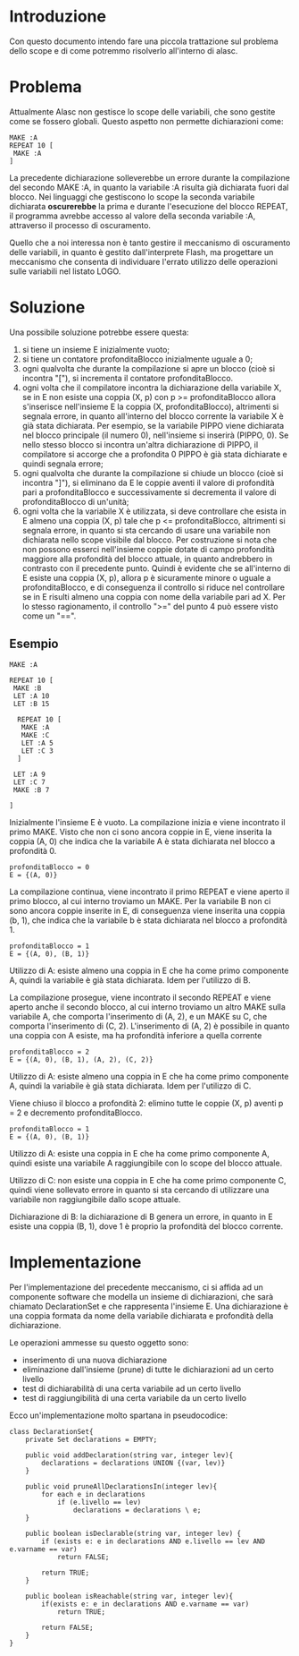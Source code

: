 # Introduzione #

Con questo documento intendo fare una piccola trattazione sul problema dello scope e di come potremmo risolverlo all'interno di alasc.


# Problema #

Attualmente Alasc non gestisce lo scope delle variabili, che sono gestite come se fossero globali. Questo aspetto non permette dichiarazioni come:

```
MAKE :A
REPEAT 10 [
 MAKE :A
]

```

La precedente dichiarazione solleverebbe un errore durante la compilazione del secondo MAKE :A, in quanto la variabile :A risulta già dichiarata fuori dal blocco.
Nei linguaggi che gestiscono lo scope la seconda variabile dichiarata **oscurerebbe** la prima e durante l'esecuzione del blocco REPEAT, il programma avrebbe accesso al valore della seconda variabile :A, attraverso il processo di oscuramento.

Quello che a noi interessa non è tanto gestire il meccanismo di oscuramento delle variabili, in quanto è gestito dall'interprete Flash, ma progettare un meccanismo che consenta di individuare l'errato utilizzo delle operazioni sulle variabili nel listato LOGO.

# Soluzione #

Una possibile soluzione potrebbe essere questa:
  1. si tiene un insieme E inizialmente vuoto;
  1. si tiene un contatore profonditaBlocco inizialmente uguale a 0;
  1. ogni qualvolta che durante la compilazione si apre un blocco (cioè si incontra "["), si incrementa il contatore profonditaBlocco.
  1. ogni volta che il compilatore incontra la dichiarazione della variabile X, se in E non esiste una coppia (X, p) con p >= profonditaBlocco allora s'inserisce nell'insieme E la coppia (X, profonditaBlocco), altrimenti si segnala errore, in quanto all'interno del blocco corrente la variabile X è già stata dichiarata. Per esempio, se la variabile PIPPO viene dichiarata nel blocco principale (il numero 0), nell'insieme si inserirà (PIPPO, 0). Se nello stesso blocco si incontra un'altra dichiarazione di PIPPO, il compilatore si accorge che a profondita 0 PIPPO è già stata dichiarate e quindi segnala errore;
  1. ogni qualvolta che durante la compilazione si chiude un blocco (cioè si incontra "]"), si eliminano da E le coppie aventi il valore di profondità pari a profonditaBlocco e successivamente si decrementa il valore di profonditaBlocco di un'unità;
  1. ogni volta che la variabile X è utilizzata, si deve controllare che esista in E almeno una coppia (X, p) tale che p <= profonditaBlocco, altrimenti si segnala errore, in quanto si sta cercando di usare una variabile non dichiarata nello scope visibile dal blocco. Per costruzione si nota che non possono esserci nell'insieme coppie dotate di campo profondità maggiore alla profondità del blocco attuale, in quanto andrebbero in contrasto con il precedente punto. Quindi è evidente che se all'interno di E esiste una coppia (X, p), allora p è sicuramente minore o uguale a profonditaBlocco, e di conseguenza il controllo si riduce nel controllare se in E risulti almeno una coppia con nome della variabile pari ad X. Per lo stesso ragionamento, il controllo ">=" del punto 4 può essere visto come un "==".

## Esempio ##
```
MAKE :A

REPEAT 10 [
 MAKE :B
 LET :A 10
 LET :B 15

  REPEAT 10 [
   MAKE :A
   MAKE :C
   LET :A 5
   LET :C 3
  ]
 
 LET :A 9
 LET :C 7
 MAKE :B 7

]
```

Inizialmente l'insieme E è vuoto. La compilazione inizia e viene incontrato il primo MAKE. Visto che non ci sono ancora coppie in E, viene inserita la coppia (A, 0) che indica che la variabile A è stata dichiarata nel blocco a profondità 0.

```
profonditaBlocco = 0
E = {(A, 0)}
```

La compilazione continua, viene incontrato il primo REPEAT e viene aperto il primo blocco, al cui interno troviamo un MAKE. Per la variabile B non ci sono ancora coppie inserite in E, di conseguenza viene inserita una coppia (b, 1), che indica che la variabile b è stata dichiarata nel blocco a profondità 1.

```
profonditaBlocco = 1
E = {(A, 0), (B, 1)}
```

Utilizzo di A: esiste almeno una coppia in E che ha come primo componente A, quindi la variabile è già stata dichiarata. Idem per l'utilizzo di B.

La compilazione prosegue, viene incontrato il secondo REPEAT e viene aperto anche il secondo blocco, al cui interno troviamo un altro MAKE sulla variabile A, che comporta l'inserimento di (A, 2), e un MAKE su C, che comporta l'inserimento di (C, 2). L'inserimento di (A, 2) è possibile in quanto una coppia con A esiste, ma ha profondità inferiore a quella corrente

```
profonditaBlocco = 2
E = {(A, 0), (B, 1), (A, 2), (C, 2)}
```

Utilizzo di A: esiste almeno una coppia in E che ha come primo componente A, quindi la variabile è già stata dichiarata. Idem per l'utilizzo di C.

Viene chiuso il blocco a profondità 2: elimino tutte le coppie (X, p) aventi p = 2 e decremento profonditaBlocco.

```
profonditaBlocco = 1
E = {(A, 0), (B, 1)}
```

Utilizzo di A: esiste una coppia in E che ha come primo componente A, quindi esiste una variabile A raggiungibile con lo scope del blocco attuale.

Utilizzo di C: non esiste una coppia in E che ha come primo componente C, quindi viene sollevato errore in quanto si sta cercando di utilizzare una variabile non raggiungibile dallo scope attuale.

Dichiarazione di B: la dichiarazione di B genera un errore, in quanto in E esiste una coppia (B, 1), dove 1 è proprio la profondità del blocco corrente.

# Implementazione #
Per l'implementazione del precedente meccanismo, ci si affida ad un componente software che modella un insieme di dichiarazioni, che sarà chiamato DeclarationSet e che rappresenta l'insieme E. Una dichiarazione è una coppia formata da nome della variabile dichiarata e profondità della dichiarazione.

Le operazioni ammesse su questo oggetto sono:
  * inserimento di una nuova dichiarazione
  * eliminazione dall'insieme (prune) di tutte le dichiarazioni ad un certo livello
  * test di dichiarabilità di una certa variabile ad un certo livello
  * test di raggiungibilità di una certa variabile da un certo livello

Ecco un'implementazione molto spartana in pseudocodice:

```
class DeclarationSet{
	private Set declarations = EMPTY;

	public void addDeclaration(string var, integer lev){
		declarations = declarations UNION {(var, lev)}
	}

	public void pruneAllDeclarationsIn(integer lev){
		for each e in declarations
			if (e.livello == lev)
				declarations = declarations \ e;
	}
	
	public boolean isDeclarable(string var, integer lev) {
		if (exists e: e in declarations AND e.livello == lev AND e.varname == var)
			return FALSE;
		
		return TRUE;
	}
	
	public boolean isReachable(string var, integer lev){
		if(exists e: e in declarations AND e.varname == var)
			return TRUE;
		
		return FALSE;
	}
}
```